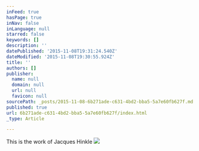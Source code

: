 ```yaml
---
inFeed: true
hasPage: true
inNav: false
inLanguage: null
starred: false
keywords: []
description: ''
datePublished: '2015-11-08T19:31:24.540Z'
dateModified: '2015-11-08T19:30:55.924Z'
title: ''
authors: []
publisher:
  name: null
  domain: null
  url: null
  favicon: null
sourcePath: _posts/2015-11-08-6b271ade-c631-4bd2-bba5-5a7e60fb627f.md
published: true
url: 6b271ade-c631-4bd2-bba5-5a7e60fb627f/index.html
_type: Article

---
```

This is the work of Jacques Hinkle
![](https://the-grid-user-content.s3-us-west-2.amazonaws.com/aecaa30e-59b7-49a6-9505-f5225b8fd238.jpg)